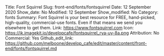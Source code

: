 Title: Font Squirrel
Slug: front-end/fonts/fontsquirrel
Date: 12 September 2020
Show_date: No
Modified: 12 September
Show_modified: No
Category: fonts
Summary: Font Squirrel is your best resource for FREE, hand-picked, high-quality, commercial-use fonts. Even if that means we send you elsewhere to get them.
Link: https://www.fontsquirrel.com
Icon: https://ik.imagekit.io/developcafe/fontsquirrel_rya-uy-8a.png
Attribution: No
Commercial: Yes
Github_edit_link: https://github.com/melboone/develop_cafe/edit/master/content/front-end/fonts/fontsquirrel.md